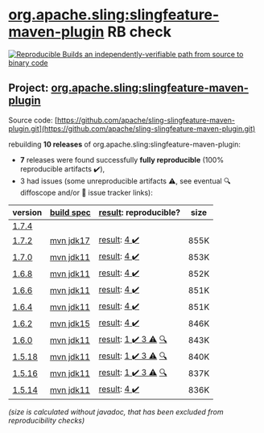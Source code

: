 [org.apache.sling:slingfeature-maven-plugin](https://central.sonatype.com/artifact/org.apache.sling/slingfeature-maven-plugin/versions) RB check
=======

[![Reproducible Builds](https://reproducible-builds.org/images/logos/rb.svg) an independently-verifiable path from source to binary code](https://reproducible-builds.org/)

## Project: [org.apache.sling:slingfeature-maven-plugin](https://central.sonatype.com/artifact/org.apache.sling/slingfeature-maven-plugin/versions)

Source code: [https://github.com/apache/sling-slingfeature-maven-plugin.git](https://github.com/apache/sling-slingfeature-maven-plugin.git)

rebuilding **10 releases** of org.apache.sling:slingfeature-maven-plugin:
- **7** releases were found successfully **fully reproducible** (100% reproducible artifacts :heavy_check_mark:),
- 3 had issues (some unreproducible artifacts :warning:, see eventual :mag: diffoscope and/or :memo: issue tracker links):

| version | [build spec](/BUILDSPEC.md) | [result](https://reproducible-builds.org/docs/jvm/): reproducible? | size |
| -- | --------- | ------ | -- |
| [1.7.4](https://central.sonatype.com/artifact/org.apache.sling/slingfeature-maven-plugin/1.7.4/pom) | | | |
| [1.7.2](https://central.sonatype.com/artifact/org.apache.sling/slingfeature-maven-plugin/1.7.2/pom) | [mvn jdk17](slingfeature-maven-plugin-1.7.2.buildspec) | [result](slingfeature-maven-plugin-1.7.2.buildinfo): [4 :heavy_check_mark: ](slingfeature-maven-plugin-1.7.2.buildcompare) | 855K |
| [1.7.0](https://central.sonatype.com/artifact/org.apache.sling/slingfeature-maven-plugin/1.7.0/pom) | [mvn jdk11](slingfeature-maven-plugin-1.7.0.buildspec) | [result](slingfeature-maven-plugin-1.7.0.buildinfo): [4 :heavy_check_mark: ](slingfeature-maven-plugin-1.7.0.buildcompare) | 853K |
| [1.6.8](https://central.sonatype.com/artifact/org.apache.sling/slingfeature-maven-plugin/1.6.8/pom) | [mvn jdk11](slingfeature-maven-plugin-1.6.8.buildspec) | [result](slingfeature-maven-plugin-1.6.8.buildinfo): [4 :heavy_check_mark: ](slingfeature-maven-plugin-1.6.8.buildcompare) | 852K |
| [1.6.6](https://central.sonatype.com/artifact/org.apache.sling/slingfeature-maven-plugin/1.6.6/pom) | [mvn jdk11](slingfeature-maven-plugin-1.6.6.buildspec) | [result](slingfeature-maven-plugin-1.6.6.buildinfo): [4 :heavy_check_mark: ](slingfeature-maven-plugin-1.6.6.buildcompare) | 851K |
| [1.6.4](https://central.sonatype.com/artifact/org.apache.sling/slingfeature-maven-plugin/1.6.4/pom) | [mvn jdk11](slingfeature-maven-plugin-1.6.4.buildspec) | [result](slingfeature-maven-plugin-1.6.4.buildinfo): [4 :heavy_check_mark: ](slingfeature-maven-plugin-1.6.4.buildcompare) | 851K |
| [1.6.2](https://central.sonatype.com/artifact/org.apache.sling/slingfeature-maven-plugin/1.6.2/pom) | [mvn jdk15](slingfeature-maven-plugin-1.6.2.buildspec) | [result](slingfeature-maven-plugin-1.6.2.buildinfo): [4 :heavy_check_mark: ](slingfeature-maven-plugin-1.6.2.buildcompare) | 846K |
| [1.6.0](https://central.sonatype.com/artifact/org.apache.sling/slingfeature-maven-plugin/1.6.0/pom) | [mvn jdk11](slingfeature-maven-plugin-1.6.0.buildspec) | [result](slingfeature-maven-plugin-1.6.0.buildinfo): [1 :heavy_check_mark:  3 :warning:](slingfeature-maven-plugin-1.6.0.buildcompare) [:mag:](slingfeature-maven-plugin-1.6.0.diffoscope) | 843K |
| [1.5.18](https://central.sonatype.com/artifact/org.apache.sling/slingfeature-maven-plugin/1.5.18/pom) | [mvn jdk11](slingfeature-maven-plugin-1.5.18.buildspec) | [result](slingfeature-maven-plugin-1.5.18.buildinfo): [1 :heavy_check_mark:  3 :warning:](slingfeature-maven-plugin-1.5.18.buildcompare) [:mag:](slingfeature-maven-plugin-1.5.18.diffoscope) | 840K |
| [1.5.16](https://central.sonatype.com/artifact/org.apache.sling/slingfeature-maven-plugin/1.5.16/pom) | [mvn jdk11](slingfeature-maven-plugin-1.5.16.buildspec) | [result](slingfeature-maven-plugin-1.5.16.buildinfo): [1 :heavy_check_mark:  3 :warning:](slingfeature-maven-plugin-1.5.16.buildcompare) [:mag:](slingfeature-maven-plugin-1.5.16.diffoscope) | 837K |
| [1.5.14](https://central.sonatype.com/artifact/org.apache.sling/slingfeature-maven-plugin/1.5.14/pom) | [mvn jdk11](slingfeature-maven-plugin-1.5.14.buildspec) | [result](slingfeature-maven-plugin-1.5.14.buildinfo): [4 :heavy_check_mark: ](slingfeature-maven-plugin-1.5.14.buildcompare) | 836K |

<i>(size is calculated without javadoc, that has been excluded from reproducibility checks)</i>

